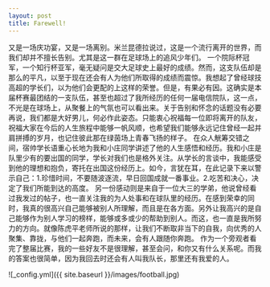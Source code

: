 ```yaml
---
layout: post
title: Farewell!
---
```


又是一场庆功宴，又是一场离别。米兰昆德拉说过，这是一个流行离开的世界，而我们却并不擅长告别。尤其是这一群在足球场上的追风少年们。
一个院际杯冠军，一个知行杯亚军，毫无疑问是交大足球史上最好的成绩。然而，这支队伍却是那么的平凡，以至于现在还会有人为他们所取得的成绩而震惊。我想起了曾经球技高超的学长们，以为他们会更配的上这样的荣誉。但是，有果必有因。这确实是本届杯赛最团结的一支队伍，甚至也超过了我所经历的任何一届电信院队，这一点，不光是在球场上，从聚餐上的气氛也可以看出来。关于告别和怀念的话题没有必要再说，我们都是大好男儿，何必作此姿态。只能衷心祝福每一位即将离开的队友，祝福大家在今后的人生旅程中能够一帆风顺，也希望我们能够永远记住曾经一起并肩拼搏的岁月，也记住彼此那在绿茵场上青春飞扬的样子。
在众人觥筹交错之间，宿帅学长语重心长地为我和小庄同学讲述了他的人生感悟和经历。我和小庄是队里少有的要出国的同学，学长对我们也是格外关注。从学长的言谈中，我能感受到他的理想和抱负，寄托在出国这份经历上。如今，言犹在耳，在此记录下来以警示自己：1.珍惜时间，不要随波逐流，早日回国成就一番事业。2.吃苦和决心，决定了我们所能到达的高度。
另一份感动则是来自于一位大三的学弟，他说曾经看过我发过的帖子，也一直关注我的为人处事和在球队里的经历。在感到荣幸的同时，我真的很高兴自己能够被别人所理解，而且是在各方面。另外让我高兴的是自己能够作为别人学习的榜样，能够或多或少的帮助到别人。而这，也一直是我所努力的方向。就像陈虎平老师所说的那样，让我们不断取非当下的自我，向优秀的人聚集、靠拢，与他们一起奔跑，而未来，会有人跟随你奔跑。
作为一个旁观者看完了整届比赛，我的一些好友不是很理解，甚至会问，和你又有什么关系呢。而我的答案也很简单，因为我回去时还会有人叫我队长，那里还有我爱的人。

![_config.yml]({{ site.baseurl }}/images/football.jpg)